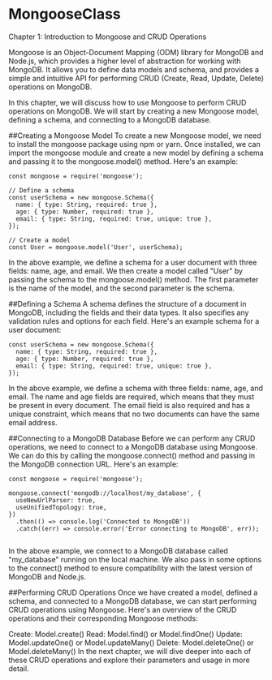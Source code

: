 # MongooseClass

Chapter 1: Introduction to Mongoose and CRUD Operations

Mongoose is an Object-Document Mapping (ODM) library for MongoDB and Node.js, which provides a higher level of abstraction for working with MongoDB. It allows you to define data models and schema, and provides a simple and intuitive API for performing CRUD (Create, Read, Update, Delete) operations on MongoDB.

In this chapter, we will discuss how to use Mongoose to perform CRUD operations on MongoDB. We will start by creating a new Mongoose model, defining a schema, and connecting to a MongoDB database.

##Creating a Mongoose Model
To create a new Mongoose model, we need to install the mongoose package using npm or yarn. Once installed, we can import the mongoose module and create a new model by defining a schema and passing it to the mongoose.model() method. Here's an example:

```
const mongoose = require('mongoose');

// Define a schema
const userSchema = new mongoose.Schema({
  name: { type: String, required: true },
  age: { type: Number, required: true },
  email: { type: String, required: true, unique: true },
});

// Create a model
const User = mongoose.model('User', userSchema);

```
In the above example, we define a schema for a user document with three fields: name, age, and email. We then create a model called "User" by passing the schema to the mongoose.model() method. The first parameter is the name of the model, and the second parameter is the schema.

##Defining a Schema
A schema defines the structure of a document in MongoDB, including the fields and their data types. It also specifies any validation rules and options for each field. Here's an example schema for a user document:

```
const userSchema = new mongoose.Schema({
  name: { type: String, required: true },
  age: { type: Number, required: true },
  email: { type: String, required: true, unique: true },
});

```

In the above example, we define a schema with three fields: name, age, and email. The name and age fields are required, which means that they must be present in every document. The email field is also required and has a unique constraint, which means that no two documents can have the same email address.

##Connecting to a MongoDB Database
Before we can perform any CRUD operations, we need to connect to a MongoDB database using Mongoose. We can do this by calling the mongoose.connect() method and passing in the MongoDB connection URL. Here's an example:

```
const mongoose = require('mongoose');

mongoose.connect('mongodb://localhost/my_database', {
  useNewUrlParser: true,
  useUnifiedTopology: true,
})
  .then(() => console.log('Connected to MongoDB'))
  .catch((err) => console.error('Error connecting to MongoDB', err));
  
```

In the above example, we connect to a MongoDB database called "my_database" running on the local machine. We also pass in some options to the connect() method to ensure compatibility with the latest version of MongoDB and Node.js.

##Performing CRUD Operations
Once we have created a model, defined a schema, and connected to a MongoDB database, we can start performing CRUD operations using Mongoose. Here's an overview of the CRUD operations and their corresponding Mongoose methods:

Create: Model.create()
Read: Model.find() or Model.findOne()
Update: Model.updateOne() or Model.updateMany()
Delete: Model.deleteOne() or Model.deleteMany()
In the next chapter, we will dive deeper into each of these CRUD operations and explore their parameters and usage in more detail.
